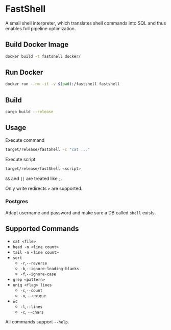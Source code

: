 # FastShell

A small shell interpreter, which translates shell commands into SQL and thus enables full pipeline optimization.

## Build Docker Image
```sh
docker build -t fastshell docker/
```
## Run Docker
```sh
docker run --rm -it -v $(pwd):/fastshell fastshell
```

## Build

```sh
cargo build --release
```

## Usage

Execute command
```sh
target/release/fastShell -c "cat ..."
```

Execute script
```sh
target/release/fastShell <script>
```

`&&` and `||` are treated like `;`.

Only write redirects `>` are supported.

### Postgres

Adapt username and password and make sure a DB called `shell` exists.

## Supported Commands

* `cat <file>`
* `head -n <line count>`
* `tail -n <line count>`
* `sort`
  * `-r`,`--reverse`
  * `-b`,`--ignore-leading-blanks`
  * `-f`,`--ignore-case`
* `grep <pattern>`
* `uniq <flag> lines`
  * `-c`,`--count`
  * `-u`, `--unique`
* `wc`
  * `-l`,`--lines`
  * `-c`, `--chars`
  
All commands support `--help`. 